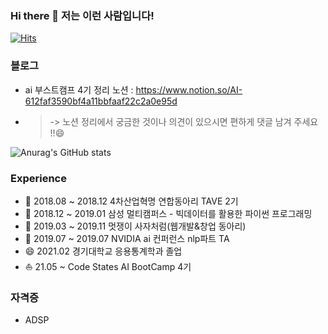 ### Hi there 👋 저는 이런 사람입니다!

[![Hits](https://hits.seeyoufarm.com/api/count/incr/badge.svg?url=https%3A%2F%2Fgithub.com%2Fkiminlim&count_bg=%23FFC4C4&title_bg=%23FF9494&icon=moleculer.svg&icon_color=%23E7E7E7&title=hits&edge_flat=false)](https://hits.seeyoufarm.com)

### 블로그 
- ai 부스트캠프 4기 정리 노션 : https://www.notion.so/AI-612faf3590bf4a11bbfaaf22c2a0e95d  
- > -> 노션 정리에서 궁금한 것이나 의견이 있으시면 편하게 댓글 남겨 주세요 !!😄

![Anurag's GitHub stats](https://github-readme-stats.vercel.app/api?username=kiminlim&count_private=true&show_icons=true&theme=dracula)


### Experience
- 🔭 2018.08 ~ 2018.12	4차산업혁명 연합동아리 TAVE 2기
- 🌱 2018.12 ~ 2019.01	삼성 멀티캠퍼스 - 빅데이터를 활용한 파이썬 프로그래밍
- 👯 2019.03 ~ 2019.11	멋쟁이 사자처럼(웹개발&창업 동아리)
- 🤔 2019.07 ~ 2019.07	NVIDIA ai 컨퍼런스	nlp파트 TA
- 😄 2021.02  경기대학교 응용통계학과 졸업		
- ⛵️ 21.05 ~  Code States AI BootCamp 4기


### 자격증
- ADSP

